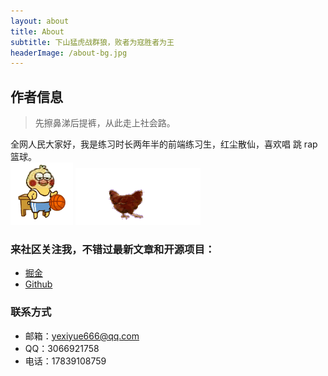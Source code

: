 ```yaml
---
layout: about
title: About
subtitle: 下山猛虎战群狼，败者为寇胜者为王
headerImage: /about-bg.jpg
---
```


## 作者信息

> 先擦鼻涕后提裤，从此走上社会路。

全网人民大家好，我是练习时长两年半的前端练习生，红尘散仙，喜欢唱 跳 rap 篮球。<br/>
![ji1](../.vuepress/public/ji1.gif)
![ji2](../.vuepress/public/ji2.gif)

### 来社区关注我，不错过最新文章和开源项目：

- [掘金](https://juejin.cn/user/334694205359901)
- [Github](https://github.com/yexiyue)
### 联系方式

- 邮箱：yexiyue666@qq.com
- QQ：3066921758
- 电话：17839108759